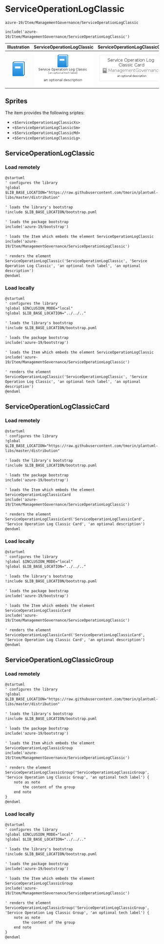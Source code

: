 # ServiceOperationLogClassic


```text
azure-19/Item/ManagementGovernance/ServiceOperationLogClassic
```

```text
include('azure-19/Item/ManagementGovernance/ServiceOperationLogClassic')
```



| Illustration | ServiceOperationLogClassic | ServiceOperationLogClassicCard | ServiceOperationLogClassicGroup |
| :---: | :---: | :---: | :---: |
| ![illustration for Illustration](../../../azure-19/Item/ManagementGovernance/ServiceOperationLogClassic.png) | ![illustration for ServiceOperationLogClassic](../../../azure-19/Item/ManagementGovernance/ServiceOperationLogClassic.Local.png) | ![illustration for ServiceOperationLogClassicCard](../../../azure-19/Item/ManagementGovernance/ServiceOperationLogClassicCard.Local.png) | ![illustration for ServiceOperationLogClassicGroup](../../../azure-19/Item/ManagementGovernance/ServiceOperationLogClassicGroup.Local.png) |



## Sprites
The item provides the following sriptes:

- `<$ServiceOperationLogClassicXs>`
- `<$ServiceOperationLogClassicSm>`
- `<$ServiceOperationLogClassicMd>`
- `<$ServiceOperationLogClassicLg>`





## ServiceOperationLogClassic

### Load remotely
```plantuml
@startuml
' configures the library
!global $LIB_BASE_LOCATION="https://raw.githubusercontent.com/tmorin/plantuml-libs/master/distribution"

' loads the library's bootstrap
!include $LIB_BASE_LOCATION/bootstrap.puml

' loads the package bootstrap
include('azure-19/bootstrap')

' loads the Item which embeds the element ServiceOperationLogClassic
include('azure-19/Item/ManagementGovernance/ServiceOperationLogClassic')

' renders the element
ServiceOperationLogClassic('ServiceOperationLogClassic', 'Service Operation Log Classic', 'an optional tech label', 'an optional description')
@enduml
```

### Load locally
```plantuml
@startuml
' configures the library
!global $INCLUSION_MODE="local"
!global $LIB_BASE_LOCATION="../../.."

' loads the library's bootstrap
!include $LIB_BASE_LOCATION/bootstrap.puml

' loads the package bootstrap
include('azure-19/bootstrap')

' loads the Item which embeds the element ServiceOperationLogClassic
include('azure-19/Item/ManagementGovernance/ServiceOperationLogClassic')

' renders the element
ServiceOperationLogClassic('ServiceOperationLogClassic', 'Service Operation Log Classic', 'an optional tech label', 'an optional description')
@enduml
```

## ServiceOperationLogClassicCard

### Load remotely
```plantuml
@startuml
' configures the library
!global $LIB_BASE_LOCATION="https://raw.githubusercontent.com/tmorin/plantuml-libs/master/distribution"

' loads the library's bootstrap
!include $LIB_BASE_LOCATION/bootstrap.puml

' loads the package bootstrap
include('azure-19/bootstrap')

' loads the Item which embeds the element ServiceOperationLogClassicCard
include('azure-19/Item/ManagementGovernance/ServiceOperationLogClassic')

' renders the element
ServiceOperationLogClassicCard('ServiceOperationLogClassicCard', 'Service Operation Log Classic Card', 'an optional description')
@enduml
```

### Load locally
```plantuml
@startuml
' configures the library
!global $INCLUSION_MODE="local"
!global $LIB_BASE_LOCATION="../../.."

' loads the library's bootstrap
!include $LIB_BASE_LOCATION/bootstrap.puml

' loads the package bootstrap
include('azure-19/bootstrap')

' loads the Item which embeds the element ServiceOperationLogClassicCard
include('azure-19/Item/ManagementGovernance/ServiceOperationLogClassic')

' renders the element
ServiceOperationLogClassicCard('ServiceOperationLogClassicCard', 'Service Operation Log Classic Card', 'an optional description')
@enduml
```

## ServiceOperationLogClassicGroup

### Load remotely
```plantuml
@startuml
' configures the library
!global $LIB_BASE_LOCATION="https://raw.githubusercontent.com/tmorin/plantuml-libs/master/distribution"

' loads the library's bootstrap
!include $LIB_BASE_LOCATION/bootstrap.puml

' loads the package bootstrap
include('azure-19/bootstrap')

' loads the Item which embeds the element ServiceOperationLogClassicGroup
include('azure-19/Item/ManagementGovernance/ServiceOperationLogClassic')

' renders the element
ServiceOperationLogClassicGroup('ServiceOperationLogClassicGroup', 'Service Operation Log Classic Group', 'an optional tech label') {
    note as note
        the content of the group
    end note
}
@enduml
```

### Load locally
```plantuml
@startuml
' configures the library
!global $INCLUSION_MODE="local"
!global $LIB_BASE_LOCATION="../../.."

' loads the library's bootstrap
!include $LIB_BASE_LOCATION/bootstrap.puml

' loads the package bootstrap
include('azure-19/bootstrap')

' loads the Item which embeds the element ServiceOperationLogClassicGroup
include('azure-19/Item/ManagementGovernance/ServiceOperationLogClassic')

' renders the element
ServiceOperationLogClassicGroup('ServiceOperationLogClassicGroup', 'Service Operation Log Classic Group', 'an optional tech label') {
    note as note
        the content of the group
    end note
}
@enduml
```

